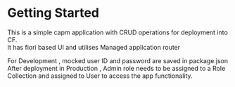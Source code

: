 # Getting Started
This is a simple capm application with CRUD operations for deployment into CF.<br />
It has fiori based UI and utilises Managed application router <br />


For Development , mocked user ID and password are saved in package.json <br />
After deployment in Production , Admin role needs to be assigned to a Role Collection and assigned to User to access the app functionality.




